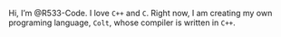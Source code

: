 Hi, I’m @R533-Code.
I love `C++` and `C`.
Right now, I am creating my own programing language, `Colt`, whose compiler is written in `C++`.

<!---
R533-Code/R533-Code is a ✨ special ✨ repository because its `README.md` (this file) appears on your GitHub profile.
You can click the Preview link to take a look at your changes.
--->
